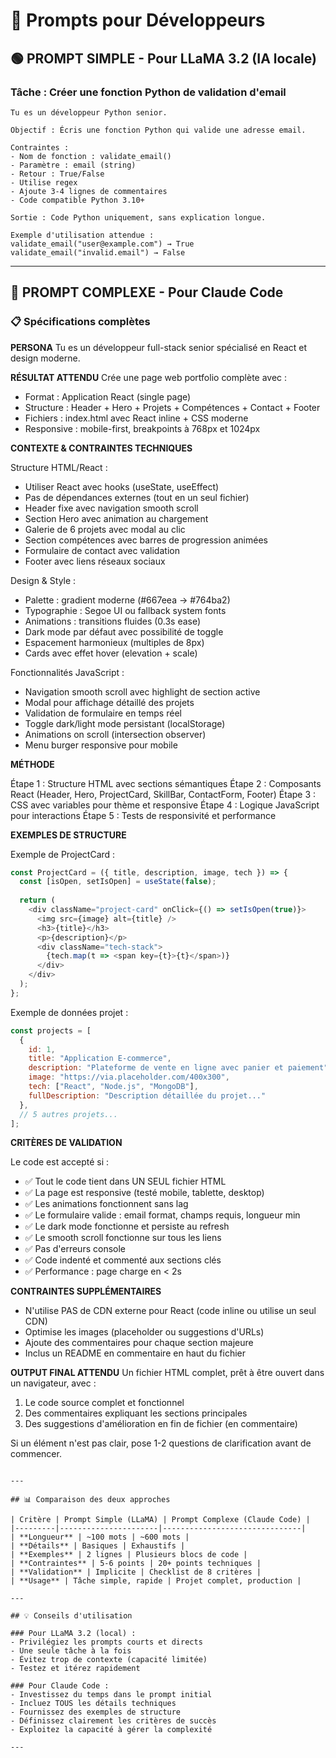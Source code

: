 # 📝 Prompts pour Développeurs

## 🟢 PROMPT SIMPLE - Pour LLaMA 3.2 (IA locale)

### Tâche : Créer une fonction Python de validation d'email

```
Tu es un développeur Python senior.

Objectif : Écris une fonction Python qui valide une adresse email.

Contraintes :
- Nom de fonction : validate_email()
- Paramètre : email (string)
- Retour : True/False
- Utilise regex
- Ajoute 3-4 lignes de commentaires
- Code compatible Python 3.10+

Sortie : Code Python uniquement, sans explication longue.

Exemple d'utilisation attendue :
validate_email("user@example.com") → True
validate_email("invalid.email") → False
```

---

## 🔵 PROMPT COMPLEXE - Pour Claude Code

### 📋 Spécifications complètes

**PERSONA**
Tu es un développeur full-stack senior spécialisé en React et design moderne.

**RÉSULTAT ATTENDU**
Crée une page web portfolio complète avec :
- Format : Application React (single page)
- Structure : Header + Hero + Projets + Compétences + Contact + Footer
- Fichiers : index.html avec React inline + CSS moderne
- Responsive : mobile-first, breakpoints à 768px et 1024px

**CONTEXTE & CONTRAINTES TECHNIQUES**

Structure HTML/React :
- Utiliser React avec hooks (useState, useEffect)
- Pas de dépendances externes (tout en un seul fichier)
- Header fixe avec navigation smooth scroll
- Section Hero avec animation au chargement
- Galerie de 6 projets avec modal au clic
- Section compétences avec barres de progression animées
- Formulaire de contact avec validation
- Footer avec liens réseaux sociaux

Design & Style :
- Palette : gradient moderne (#667eea → #764ba2)
- Typographie : Segoe UI ou fallback system fonts
- Animations : transitions fluides (0.3s ease)
- Dark mode par défaut avec possibilité de toggle
- Espacement harmonieux (multiples de 8px)
- Cards avec effet hover (elevation + scale)

Fonctionnalités JavaScript :
- Navigation smooth scroll avec highlight de section active
- Modal pour affichage détaillé des projets
- Validation de formulaire en temps réel
- Toggle dark/light mode persistant (localStorage)
- Animations on scroll (intersection observer)
- Menu burger responsive pour mobile

**MÉTHODE**

Étape 1 : Structure HTML avec sections sémantiques
Étape 2 : Composants React (Header, Hero, ProjectCard, SkillBar, ContactForm, Footer)
Étape 3 : CSS avec variables pour thème et responsive
Étape 4 : Logique JavaScript pour interactions
Étape 5 : Tests de responsivité et performance

**EXEMPLES DE STRUCTURE**

Exemple de ProjectCard :
```javascript
const ProjectCard = ({ title, description, image, tech }) => {
  const [isOpen, setIsOpen] = useState(false);
  
  return (
    <div className="project-card" onClick={() => setIsOpen(true)}>
      <img src={image} alt={title} />
      <h3>{title}</h3>
      <p>{description}</p>
      <div className="tech-stack">
        {tech.map(t => <span key={t}>{t}</span>)}
      </div>
    </div>
  );
};
```

Exemple de données projet :
```javascript
const projects = [
  {
    id: 1,
    title: "Application E-commerce",
    description: "Plateforme de vente en ligne avec panier et paiement",
    image: "https://via.placeholder.com/400x300",
    tech: ["React", "Node.js", "MongoDB"],
    fullDescription: "Description détaillée du projet..."
  },
  // 5 autres projets...
];
```

**CRITÈRES DE VALIDATION**

Le code est accepté si :
- ✅ Tout le code tient dans UN SEUL fichier HTML
- ✅ La page est responsive (testé mobile, tablette, desktop)
- ✅ Les animations fonctionnent sans lag
- ✅ Le formulaire valide : email format, champs requis, longueur min
- ✅ Le dark mode fonctionne et persiste au refresh
- ✅ Le smooth scroll fonctionne sur tous les liens
- ✅ Pas d'erreurs console
- ✅ Code indenté et commenté aux sections clés
- ✅ Performance : page charge en < 2s

**CONTRAINTES SUPPLÉMENTAIRES**
- N'utilise PAS de CDN externe pour React (code inline ou utilise un seul CDN)
- Optimise les images (placeholder ou suggestions d'URLs)
- Ajoute des commentaires pour chaque section majeure
- Inclus un README en commentaire en haut du fichier

**OUTPUT FINAL ATTENDU**
Un fichier HTML complet, prêt à être ouvert dans un navigateur, avec :
1. Le code source complet et fonctionnel
2. Des commentaires expliquant les sections principales
3. Des suggestions d'amélioration en fin de fichier (en commentaire)

Si un élément n'est pas clair, pose 1-2 questions de clarification avant de commencer.
```

---

## 📊 Comparaison des deux approches

| Critère | Prompt Simple (LLaMA) | Prompt Complexe (Claude Code) |
|---------|----------------------|-------------------------------|
| **Longueur** | ~100 mots | ~600 mots |
| **Détails** | Basiques | Exhaustifs |
| **Exemples** | 2 lignes | Plusieurs blocs de code |
| **Contraintes** | 5-6 points | 20+ points techniques |
| **Validation** | Implicite | Checklist de 8 critères |
| **Usage** | Tâche simple, rapide | Projet complet, production |

---

## 💡 Conseils d'utilisation

### Pour LLaMA 3.2 (local) :
- Privilégiez les prompts courts et directs
- Une seule tâche à la fois
- Évitez trop de contexte (capacité limitée)
- Testez et itérez rapidement

### Pour Claude Code :
- Investissez du temps dans le prompt initial
- Incluez TOUS les détails techniques
- Fournissez des exemples de structure
- Définissez clairement les critères de succès
- Exploitez la capacité à gérer la complexité

---



